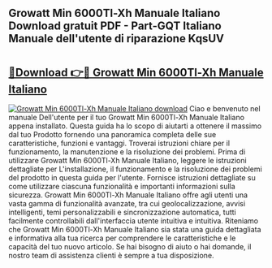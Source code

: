 ## Growatt Min 6000Tl-Xh Manuale Italiano Download gratuit PDF - Part-GQT Italiano Manuale dell'utente di riparazione KqsUV

# <h2><a href="http://dfbtnfn.blite.top/?on=Growatt+Min+6000Tl-Xh+Manuale+Italiano">🔗Download 👉🔴 Growatt Min 6000Tl-Xh Manuale Italiano</a></h2>

[![Growatt Min 6000Tl-Xh Manuale Italiano download](https://i.imgur.com/lujVjoI.png)](http://dfbtnfn.blite.top/?on=Growatt+Min+6000Tl-Xh+Manuale+Italiano)
Ciao e benvenuto nel manuale Dell'utente per il tuo Growatt Min 6000Tl-Xh Manuale Italiano appena installato. Questa guida ha lo scopo di aiutarti a ottenere il massimo dal tuo Prodotto fornendo una panoramica completa delle sue caratteristiche, funzioni e vantaggi. Troverai istruzioni chiare per il funzionamento, la manutenzione e la risoluzione dei problemi. Prima di utilizzare Growatt Min 6000Tl-Xh Manuale Italiano, leggere le istruzioni dettagliate per L'installazione, il funzionamento e la risoluzione dei problemi del prodotto in questa guida per l'utente. Fornisce istruzioni dettagliate su come utilizzare ciascuna funzionalità e importanti informazioni sulla sicurezza. Growatt Min 6000Tl-Xh Manuale Italiano offre agli utenti una vasta gamma di funzionalità avanzate, tra cui geolocalizzazione, avvisi intelligenti, temi personalizzabili e sincronizzazione automatica, tutti facilmente controllabili dall'interfaccia utente intuitiva e intuitiva. Riteniamo che Growatt Min 6000Tl-Xh Manuale Italiano sia stata una guida dettagliata e informativa alla tua ricerca per comprendere le caratteristiche e le capacità del tuo nuovo articolo. Se hai bisogno di aiuto o hai domande, il nostro team di assistenza clienti è sempre a tua disposizione.
